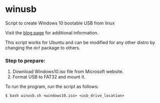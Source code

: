 # winusb
Script to create Windows 10 bootable USB from linux

Visit the [blog page](https://programagik.blogspot.com/) for additional information.

This script works for Ubuntu and can be modified for any other distro by changing the `dnf` package to others.

### Step to prepare:
1. Download Windows10.iso file from Microsoft website.
1. Format USB to FAT32 and mount it.

To run the program, run the script as follows:

`$ bash winusb.sh <windows10.iso> <usb_drive_location>`
